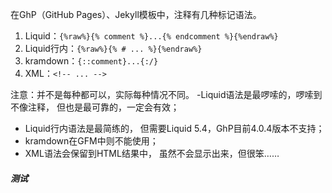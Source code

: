 在GhP（GitHub Pages）、Jekyll模板中，注释有几种标记语法。
1. Liquid：`{%raw%}{% comment %}...{% endcomment %}{%endraw%}`
2. Liquid行内：`{%raw%}{% # ... %}{%endraw%}`
3. kramdown：`{::comment}...{:/}`
4. XML：`<!-- ... -->`

注意：并不是每种都可以，实际每种情况不同。
-Liquid语法是最啰嗦的，啰嗦到不像注释，
但也是最可靠的，一定会有效；
- Liquid行内语法是最简练的，
但需要Liquid 5.4，GhP目前4.0.4版本不支持；
- kramdown在GFM中则不能使用；
- XML语法会保留到HTML结果中，
虽然不会显示出来，但很笨……

##### 测试
